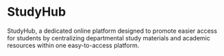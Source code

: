 # StudyHub
StudyHub, a dedicated online platform designed to promote easier access for students by centralizing departmental study materials and academic resources within one easy-to-access platform.

